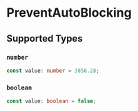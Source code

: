 # PreventAutoBlocking


## Supported Types

### `number`

```typescript
const value: number = 3858.28;
```

### `boolean`

```typescript
const value: boolean = false;
```

